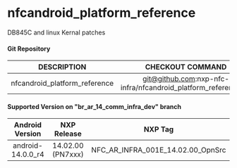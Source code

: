 # nfcandroid_platform_reference
DB845C and linux Kernal patches

#### Git Repository

| DESCRIPTION        | CHECKOUT COMMAND          |
| :-------------: |:-------------:| 
| nfcandroid_platform_reference | git@github.com:nxp-nfc-infra/nfcandroid_platform_reference.git |

#### Supported Version on "br_ar_14_comm_infra_dev" branch
| Android Version        | NXP Release          | NXP Tag  |
| :-------------: |:---------------------:| :-----:|
| android-14.0.0_r4              |  14.02.00 (PN7xxx) |  NFC_AR_INFRA_001E_14.02.00_OpnSrc |





